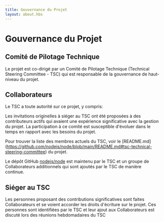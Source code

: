 ```yaml
---
title: Gouvernance du Projet
layout: about.hbs
---
```


# Gouvernance du Projet

## Comité de Pilotage Technique

Le projet est co-dirigé par un Comité de Pilotage Technique (Technical Steering Committee - TSC) qui est responsable de la gouvernance de haut-niveau du projet.

## Collaborateurs

Le TSC a toute autorité sur ce projet, y compris:

Les invitations originelles à siéger au TSC ont été proposées à des contributeurs actifs qui avaient une expérience significative avec la gestion du projet. La participation à ce comité est susceptible d'évoluer dans le temps en rapport avec les besoins du projet.

Pour trouver la liste des membres actuels du TSC, voir le \[README.md\] (https://github.com/nodejs/node/blob/main/README.md#tsc-technical-steering-committee) du projet.

Le dépôt GitHub [nodejs/node](https://github.com/nodejs/node) est maintenu par le TSC et un groupe de Collaborateurs additionnels qui sont ajoutés par le TSC de manière continue.

## Siéger au TSC

Les personnes proposant des contributions significatives sont faites Collaborateurs et se voient accorder les droits d'écriture sur le projet. Ces personnes sont identifiées par le TSC et leur ajout aux Collaborateurs est discuté lors des réunions hebdomadaires du TSC
